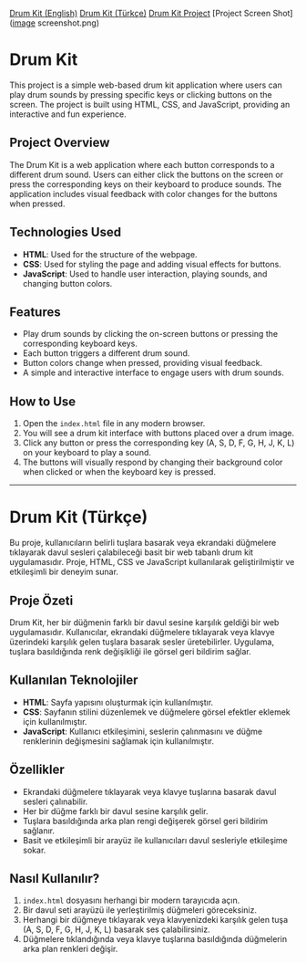 [Drum Kit (English)](#drum-kit)
[Drum Kit (Türkçe)](#drum-kit-türkçe)
[Drum Kit Project](https://nihatnadir.github.io/FrontEndBootcamp/)
[Project Screen Shot]([image](https://github.com/user-attachments/assets/3d31aabc-7f21-46ac-bf59-3ca8db0908ff)
screenshot.png)

# Drum Kit

This project is a simple web-based drum kit application where users can play drum sounds by pressing specific keys or clicking buttons on the screen. The project is built using HTML, CSS, and JavaScript, providing an interactive and fun experience.

## Project Overview

The Drum Kit is a web application where each button corresponds to a different drum sound. Users can either click the buttons on the screen or press the corresponding keys on their keyboard to produce sounds. The application includes visual feedback with color changes for the buttons when pressed.

## Technologies Used

- **HTML**: Used for the structure of the webpage.
- **CSS**: Used for styling the page and adding visual effects for buttons.
- **JavaScript**: Used to handle user interaction, playing sounds, and changing button colors.

## Features

- Play drum sounds by clicking the on-screen buttons or pressing the corresponding keyboard keys.
- Each button triggers a different drum sound.
- Button colors change when pressed, providing visual feedback.
- A simple and interactive interface to engage users with drum sounds.

## How to Use

1. Open the `index.html` file in any modern browser.
2. You will see a drum kit interface with buttons placed over a drum image.
3. Click any button or press the corresponding key (A, S, D, F, G, H, J, K, L) on your keyboard to play a sound.
4. The buttons will visually respond by changing their background color when clicked or when the keyboard key is pressed.

---

# Drum Kit (Türkçe)

Bu proje, kullanıcıların belirli tuşlara basarak veya ekrandaki düğmelere tıklayarak davul sesleri çalabileceği basit bir web tabanlı drum kit uygulamasıdır. Proje, HTML, CSS ve JavaScript kullanılarak geliştirilmiştir ve etkileşimli bir deneyim sunar.

## Proje Özeti

Drum Kit, her bir düğmenin farklı bir davul sesine karşılık geldiği bir web uygulamasıdır. Kullanıcılar, ekrandaki düğmelere tıklayarak veya klavye üzerindeki karşılık gelen tuşlara basarak sesler üretebilirler. Uygulama, tuşlara basıldığında renk değişikliği ile görsel geri bildirim sağlar.

## Kullanılan Teknolojiler

- **HTML**: Sayfa yapısını oluşturmak için kullanılmıştır.
- **CSS**: Sayfanın stilini düzenlemek ve düğmelere görsel efektler eklemek için kullanılmıştır.
- **JavaScript**: Kullanıcı etkileşimini, seslerin çalınmasını ve düğme renklerinin değişmesini sağlamak için kullanılmıştır.

## Özellikler

- Ekrandaki düğmelere tıklayarak veya klavye tuşlarına basarak davul sesleri çalınabilir.
- Her bir düğme farklı bir davul sesine karşılık gelir.
- Tuşlara basıldığında arka plan rengi değişerek görsel geri bildirim sağlanır.
- Basit ve etkileşimli bir arayüz ile kullanıcıları davul sesleriyle etkileşime sokar.

## Nasıl Kullanılır?

1. `index.html` dosyasını herhangi bir modern tarayıcıda açın.
2. Bir davul seti arayüzü ile yerleştirilmiş düğmeleri göreceksiniz.
3. Herhangi bir düğmeye tıklayarak veya klavyenizdeki karşılık gelen tuşa (A, S, D, F, G, H, J, K, L) basarak ses çalabilirsiniz.
4. Düğmelere tıklandığında veya klavye tuşlarına basıldığında düğmelerin arka plan renkleri değişir.
